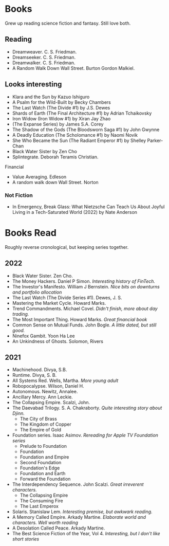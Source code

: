 # Books
Grew up reading science fiction and fantasy. Still love both.

## Reading
* Dreamweaver. C. S. Friedman.
* Dreamseeker. C. S. Friedman.
* Dreamwalker. C. S. Friedman.
* A Random Walk Down Wall Street. Burton Gordon Malkiel.

## Looks interesting
* Klara and the Sun by Kazuo Ishiguro
* A Psalm for the Wild-Built by Becky Chambers
* The Last Watch (The Divide #1) by J.S. Dewes
* Shards of Earth (The Final Architecture #1) by Adrian Tchaikovsky
* Iron Widow (Iron Widow #1) by Xiran Jay Zhao 
* (The Expanse Series) by James S.A. Corey
* The Shadow of the Gods (The Bloodsworn Saga #1) by John Gwynne
* A Deadly Education (The Scholomance #1) by Naomi Novik 
* She Who Became the Sun (The Radiant Emperor #1) by Shelley Parker-Chan 
* Black Water Sister by Zen Cho 
* Splintegrate. Deborah Teramis Christian.

Financial
* Value Averaging. Edleson 
* A random walk down Wall Street. Norton

### Not Fiction
* In Emergency, Break Glass: What Nietzsche Can Teach Us About Joyful Living in a Tech-Saturated World (2022) by Nate Anderson

# Books Read
Roughly reverse cronological, but keeping series together.

## 2022
* Black Water Sister. Zen Cho.
* The Money Hackers. Daniel P Simon. *Interesting history of FinTech.*
* The Investor's Manifesto. William J Bernstein. *Nice bits on downturns and portfolio allocation*
* The Last Watch (The Divide Series #1). Dewes, J. S.
* Mastering the Market Cycle. Howard Marks.
* Trend Commandments. Michael Covel. *Didn't finish, more about day trading.*
* The Most Important Thing. Howard Marks. *Great financial book*
* Common Sense on Mutual Funds. John Bogle. *A little dated, but still good.*
* Ninefox Gambit. Yoon Ha Lee
* An Unkindness of Ghosts. Solomon, Rivers


## 2021
* Machinehood. Divya, S.B.
* Runtime. Divya, S. B.
* All Systems Red. Wells, Martha. *More young adult*
* Robopocalypse. Wilson, Daniel H.
* Autonomous. Newitz, Annalee.
* Ancillary Mercy. Ann Leckie.
* The Collapsing Empire. Scalzi, John.
* The Daevabad Trilogy. S. A. Chakraborty. *Quite interesting story about Djinn.*
  * The City of Brass
  * The Kingdom of Copper
  * The Empire of Gold
* Foundation series. Isaac Asimov. *Rereading for Apple TV Foundation series*
  * Prelude to Foundation
  * Foundation
  * Foundation and Empire
  * Second Foundation
  * Foundation's Edge
  * Foundation and Earth
  * Forward the Foundation
* The Interdependency Sequence. John Scalzi. *Great irreverent characters.*
  * The Collapsing Empire
  * The Consuming Fire
  * The Last Emperox
* Solaris. Stanislaw Lem. *Interesting premise, but awkwark reading.*
* A Memory Called Empire. Arkady Martine. *Elaborate world and characters. Well worth reading*
* A Desolation Called Peace. Arkady Martine.
* The Best Science Fiction of the Year, Vol 4. *Interesting, but I don't like short stories*
